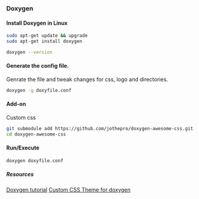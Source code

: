 ### Doxygen

#### Install Doxygen in Linux

```bash
sudo apt-get update && upgrade
sudo apt-get install doxygen

doxygen --version
```
#### Generate the config file.
Genrate the file and tweak changes for css, logo and directories.
```bash
doxygen -g doxyfile.conf
```
#### Add-on
Custom css
```bash
git submodule add https://github.com/jothepro/doxygen-awesome-css.git
cd doxygen-awesome-css
```

#### Run/Execute
```bash
doxygen doxyfile.conf
```

##### Resources
[Doxygen tutorial](https://www.tutorialspoint.com/how-to-install-doxygen-on-ubuntu)
[Custom CSS Theme for doxygen](https://reposhub.com/javascript/css/jothepro-doxygen-awesome-css.html)
